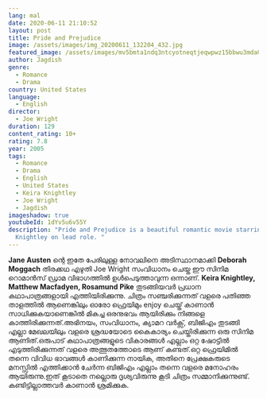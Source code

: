 ```yaml
---
lang: mal
date: 2020-06-11 21:10:52
layout: post
title: Pride and Prejudice
image: /assets/images/img_20200611_132204_432.jpg
featured_image: /assets/images/mv5bmta1ndq3ntcyotneqtjeqwpwz15bbwu3mda0mza4mze-._v1_ql50_sy1000_cr0-0-674-1000_al_.jpg
author: Jagdish
genre:
  - Romance
  - Drama
country: United States
language:
  - English
director:
  - Joe Wright
duration: 129
content_rating: 10+
rating: 7.8
year: 2005
tags:
  - Romance
  - Drama
  - English
  - United States
  - Keira Knightley
  - Joe Wright
  - Jagdish
imageshadow: true
youtubeId: 1dYv5u6v55Y
description: "Pride and Prejudice is a beautiful romantic movie starring Keira
  Knightley on lead role. "
---
```

**Jane Austen** ന്റെ ഇതേ പേരിലുള്ള നോവലിനെ അടിസ്ഥാനമാക്കി **Deborah Moggach** തിരക്കഥ എഴുതി Joe Wright സംവിധാനം ചെയ്ത ഈ സിനിമ റൊമാൻസ് ഡ്രാമ വിഭാഗത്തിൽ ഉൾപെടുത്താവുന്ന ഒന്നാണ്. **Keira Knightley, 	Matthew Macfadyen, Rosamund Pike** തുടങ്ങിയവർ പ്രധാന കഥാപാത്രങ്ങളായി എത്തിയിരിക്കുന്നു. ചിത്രം സഞ്ചരിക്കുന്നത് വളരെ പതിഞ്ഞ താളത്തിൽ ആണെങ്കിലും ഓരോ ഫ്രെയിമും enjoy ചെയ്ത് കാണാൻ സാധിക്കുകയാണെങ്കിൽ മികച്ച ഒരനുഭവം ആയിരിക്കും നിങ്ങളെ കാത്തിരിക്കുന്നത്.അഭിനയം, സംവിധാനം, ക്യാമറ വർക്സ്, ബിജിഎം തുടങ്ങി എല്ലാ മേഖലയിലും വളരെ ശ്രദ്ധയോടെ കൈകാര്യം ചെയ്തിരിക്കുന്ന ഒരു സിനിമ ആണിത്.ഒരുപാട് കഥാപാത്രങ്ങളുടെ വികാരങ്ങൾ എല്ലാം ഒറ്റ ഷോട്ടിൽ എടുത്തിരിക്കുന്നത് വളരെ അത്ഭുതത്തോടെ ആണ് കണ്ടത്.ഒറ്റ ഫ്രെയിമിൽ തന്നെ വിവിധ ഭാവങ്ങൾ കാണിക്കുന്ന നായിക, അതിനെ പ്രേക്ഷകരുടെ മനസ്സിൽ എത്തിക്കാൻ ചേർന്ന ബിജിഎം എല്ലാം തന്നെ വളരെ മനോഹരം ആയിരുന്നു.ഇത് കൂടാതെ നല്ലൊരു ദൃശ്യവിരുന്നു കൂടി ചിത്രം സമ്മാനിക്കുന്നുണ്ട്.
കണ്ടിട്ടില്ലാത്തവർ കാണാൻ ശ്രമിക്കുക.
